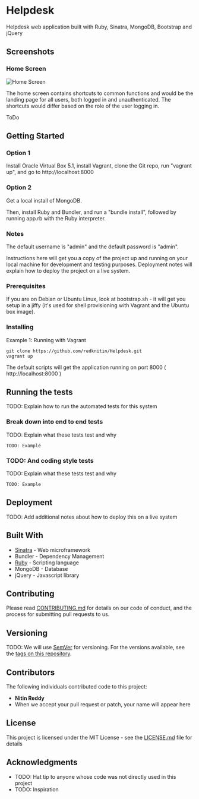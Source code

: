 # Helpdesk

Helpdesk web application built with Ruby, Sinatra, MongoDB, Bootstrap and jQuery

## Screenshots

### Home Screen

![Home Screen](https://raw.githubusercontent.com/redknitin/Helpdesk/master/docs/img/scr-home-01.png)

The home screen contains shortcuts to common functions and would be the landing page for all users, both logged in and unauthenticated. The shortcuts would differ based on the role of the user logging in.

ToDo

## Getting Started

### Option 1

Install Oracle Virtual Box 5.1, install Vagrant, clone the Git repo, run "vagrant up", and go to http://localhost:8000

### Option 2

Get a local install of MongoDB.

Then, install Ruby and Bundler, and run a "bundle install", followed by running app.rb with the Ruby interpreter.

### Notes

The default username is "admin" and the default password is "admin".

Instructions here will get you a copy of the project up and running on your local machine for development and testing purposes. Deployment notes will explain how to deploy the project on a live system.

### Prerequisites

If you are on Debian or Ubuntu Linux, look at bootstrap.sh - it will get you setup in a jiffy (it's used for shell provisioning with Vagrant and the Ubuntu box image).


### Installing

Example 1: Running with Vagrant

```
git clone https://github.com/redknitin/Helpdesk.git
vagrant up
```

The default scripts will get the application running on port 8000 ( http://localhost:8000 )

## Running the tests

TODO: Explain how to run the automated tests for this system

### Break down into end to end tests

TODO: Explain what these tests test and why

```
TODO: Example
```

### TODO: And coding style tests

TODO: Explain what these tests test and why

```
TODO: Example
```

## Deployment

TODO: Add additional notes about how to deploy this on a live system

## Built With

* [Sinatra](https://github.com/sinatra/sinatra) - Web microframework
* Bundler - Dependency Management
* [Ruby](https://github.com/ruby/ruby) - Scripting language
* MongoDB - Database
* jQuery - Javascript library

## Contributing

Please read [CONTRIBUTING.md](https://github.com/redknitin/Helpdesk/blob/master/CONTRIBUTING.md) for details on our code of conduct, and the process for submitting pull requests to us.

## Versioning

TODO: We will use [SemVer](http://semver.org/) for versioning. For the versions available, see the [tags on this repository](https://github.com/your/project/tags). 

## Contributors

The following individuals contributed code to this project:

* **Nitin Reddy**
* When we accept your pull request or patch, your name will appear here 

## License

This project is licensed under the MIT License - see the [LICENSE.md](LICENSE.md) file for details

## Acknowledgments

* TODO: Hat tip to anyone whose code was not directly used in this project
* TODO: Inspiration
